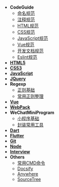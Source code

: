 - **CodeGuide**
  - [命名规范](/code-guide/name)
  - [注释规范](/code-guide/comment)
  - [HTML规范](/code-guide/html)
  - [CSS规范](/code-guide/css)
  - [JavaScript规范](/code-guide/javascript)
  - [Vue规范](/code-guide/vue)
  - [开发文档规范](/code-guide/dev)
  - [Eslint规范](/code-guide/eslint)
- [**HTML5**](/html5/index)
- [**CSS3**](/css3/index)
- [**JavaScript**](/javascript/index)
- [**JQuery**](/jquery/index)
- **Regexp**
  - [正则基础](/regexp/base)
  - [常用正则整理](/regexp/collections)
- [**Vue**](/vue/index)
- [**WebPack**](/webpack/index)
- **WeChatMiniProgram**
  - [小程序基础](/we-chat-mini-program/base)
  - [封装常用工具](/we-chat-mini-program/utils)
- [**Dart**](/dart/index)
- [**Flutter**](/flutter/index)
- [**Git**](/git/index)
- [**Node**](/node/index)
- [**Interview**](/interview/index)
- **Others**
  - [常用CMD命令](/others/cmd)
  - [Docsify](/others/docsify)
  - [Anywhere](/others/anywhere)
  - [SourceTree](/others/sourcetree)

